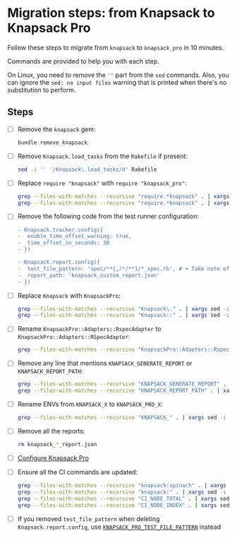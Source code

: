 # Migration steps: from Knapsack to Knapsack Pro

Follow these steps to migrate from `knapsack` to `knapsack_pro` in 10 minutes.

Commands are provided to help you with each step.

On Linux, you need to remove the `''` part from the `sed` commands. Also, you can ignore the `sed: no input files` warning that is printed when there's no substitution to perform.

## Steps

- [ ] Remove the `knapsack` gem:
   ```bash
   bundle remove knapsack
   ```

- [ ] Remove `Knapsack.load_tasks` from the `Rakefile` if present:
   ```bash
   sed -i '' '/Knapsack\.load_tasks/d' Rakefile
   ```

- [ ] Replace `require "knapsack"` with `require "knapsack_pro"`:
   ```bash
   grep --files-with-matches --recursive "require.*knapsack" . | xargs sed -i '' "s/'knapsack'/'knapsack_pro'/g"
   grep --files-with-matches --recursive "require.*knapsack" . | xargs sed -i '' 's/"knapsack"/"knapsack_pro"/g'
   ```

- [ ] Remove the following code from the test runner configuration:
   ```diff
   - Knapsack.tracker.config({
   -  enable_time_offset_warning: true,
   -  time_offset_in_seconds: 30
   - })

   - Knapsack.report.config({
   -  test_file_pattern: 'spec/**{,/*/**}/*_spec.rb', # ⬅️ Take note of this one for later
   -  report_path: 'knapsack_custom_report.json'
   - })
   ```

- [ ] Replace `Knapsack` with `KnapsackPro`:
   ```bash
   grep --files-with-matches --recursive "Knapsack\." . | xargs sed -i '' 's/Knapsack\./KnapsackPro./g'
   grep --files-with-matches --recursive "Knapsack::" . | xargs sed -i '' 's/Knapsack::/KnapsackPro::/g'
   ```

- [ ] Rename `KnapsackPro::Adapters::RspecAdapter` to `KnapsackPro::Adapters::RSpecAdapter`:
   ```bash
   grep --files-with-matches --recursive "KnapsackPro::Adapters::RspecAdapter" . | xargs sed -i '' 's/RspecAdapter/RSpecAdapter/g'
   ```

- [ ] Remove any line that mentions `KNAPSACK_GENERATE_REPORT` or `KNAPSACK_REPORT_PATH`:
   ```bash
   grep --files-with-matches --recursive "KNAPSACK_GENERATE_REPORT" . | xargs sed -i '' '/KNAPSACK_GENERATE_REPORT/d'
   grep --files-with-matches --recursive "KNAPSACK_REPORT_PATH" . | xargs sed -i '' '/KNAPSACK_REPORT_PATH/d'
   ```

- [ ] Rename ENVs from `KNAPSACK_X` to `KNAPSACK_PRO_X`:
   ```bash
   grep --files-with-matches --recursive "KNAPSACK_" . | xargs sed -i '' 's/KNAPSACK_/KNAPSACK_PRO_/g'
   ```

- [ ] Remove all the reports:
   ```bash
   rm knapsack_*_report.json
   ```

- [ ] [Configure Knapsack Pro](https://docs.knapsackpro.com/knapsack_pro-ruby/guide/)

- [ ] Ensure all the CI commands are updated:
   ```bash
   grep --files-with-matches --recursive "knapsack:spinach" . | xargs sed -i '' 's/knapsack:spinach/knapsack_pro:spinach/g'
   grep --files-with-matches --recursive "knapsack:" . | xargs sed -i '' 's/knapsack:/knapsack_pro:queue:/g'
   grep --files-with-matches --recursive "CI_NODE_TOTAL" . | xargs sed -i '' 's/CI_NODE_TOTAL/KNAPSACK_PRO_CI_NODE_TOTAL/g'
   grep --files-with-matches --recursive "CI_NODE_INDEX" . | xargs sed -i '' 's/CI_NODE_INDEX/KNAPSACK_PRO_CI_NODE_INDEX/g'
   ```

- [ ] If you removed `test_file_pattern` when deleting `Knapsack.report.config`, use [`KNAPSACK_PRO_TEST_FILE_PATTERN`](https://docs.knapsackpro.com/ruby/reference/#knapsack_pro_test_file_pattern) instead
